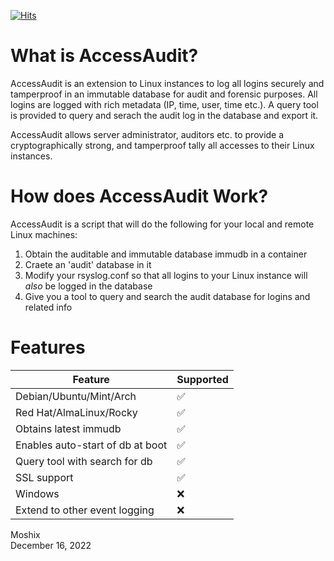 [![Hits](https://hits.seeyoufarm.com/api/count/incr/badge.svg?url=https%3A%2F%2Fgithub.com%2Fmoshix%2FAccessAudit&count_bg=%2379C83D&title_bg=%23555555&icon=microsoftsqlserver.svg&icon_color=%23E7E7E7&title=hits&edge_flat=false)](https://hits.seeyoufarm.com)

What is AccessAudit?
====================

AccessAudit is an extension to Linux instances to log all logins securely and tamperproof in an immutable database for audit and forensic purposes. All logins are logged with rich metadata  (IP, time, user, time etc.). A query tool is provided to query and serach the audit log in the database and export it. 

AccessAudit allows server administrator, auditors etc. to provide a cryptographically strong, and tamperproof tally all accesses to their Linux instances. 


How does AccessAudit Work?
==========================


AccessAudit is a script that will do the following for your local and remote Linux machines:

1. Obtain the auditable and immutable database immudb in a container
2. Craete an 'audit' database in it
3. Modify your rsyslog.conf so that all logins to your Linux instance will *also* be logged in the database
4. Give you a tool to query and search the audit database for logins and related info 

Features
========

| Feature                            | Supported          |
| --------------------------         | ------------------ |
| Debian/Ubuntu/Mint/Arch            | :white_check_mark: |  
| Red Hat/AlmaLinux/Rocky            | :white_check_mark: |  
| Obtains latest immudb              | :white_check_mark: |  
| Enables auto-start of db at boot   | :white_check_mark: |  
| Query tool with search for db      | :white_check_mark: |  
| SSL support                        | :white_check_mark: |  
| Windows                            | :x:                |  
| Extend to other event logging      | :x:                |

  



Moshix  
December 16, 2022  
